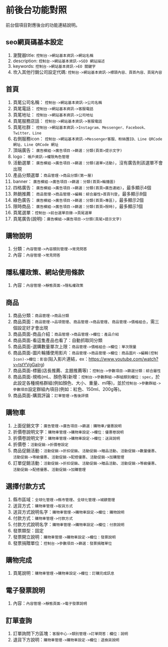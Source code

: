 # 前後台功能對照  

前台個項目對應後台的功能連結說明。

## seo網頁碼基本設定

1. 瀏覽器title: `控制台->網站基本資訊->網站名稱`
1. description: `控制台->網站基本資訊->SEO 網站描述`
1. keywords: `控制台->網站基本資訊->EO 關鍵字`
1. 坎入其他行銷公司設定代碼: `控制台->網站基本資訊->標頭內容、頁首內容、頁尾內容`

## 首頁

1. 頁尾公司名稱： `控制台->網站基本資訊->公司名稱`
1. 頁尾電話： `控制台->網站基本資訊->客服電話`
1. 頁尾地址： `控制台->網站基本資訊->公司地址`
1. 頁尾服務店話： `控制台->網站基本資訊->客服電話`
1. 頁尾社群： `控制台->網站基本資訊->Instagram、Messenger、Facebook、Twitter、Line`
1. 右側服務icon： `控制台->網站基本資訊->Messenger客服、粉絲團ID、Line QRCode 網址、Line QRCode 網址`
1. 頂端廣告： `廣告模組->廣告項目->篩選：分類(頁首>提示文字)`
2. logo： `帳戶資訊->權限角色管理`
1. 活動選單： `廣告模組->廣告項目->篩選：分類(選單>活動)`，沒有廣告則該選單不會出現
1. 產品分類選單：`商品管理->商品分類(第一層)`
1. banner： `廣告模組->廣告項目->篩選：分類(首頁>輪播圖)`
1. 四格廣告： `廣告模組->廣告項目->篩選：分類(首頁>廣告連結)`，最多顯示4個
1. 熱銷推薦： `商品管理->商品管理->編輯：綜合屬性>首頁刊登`，最多顯示8個
1. 綠色廣告： `廣告模組->廣告項目->篩選：分類(首頁>專區)`，最多顯示2個
1. 限時商品： `廣告模組->廣告項目->篩選：分類(首頁>限時)`，最多顯示1個
1. 頁尾選單：`控制台->前台選單目錄->頁尾選單`
1. 頁尾廣告(說明)：`廣告模組->廣告項目->分類(頁尾>提示文字)` 



## 購物說明
1. 分類：`內容管理->內容類別管理->常見問答` 
1. 內容：`內容管理->常見問答` 


##  隱私權政策、網站使用條款

1. 內容：`內容管理->靜態頁面->隱私權政策`


## 商品

1. 商品分類：`商品管理->商品分類`
1. 商品頁面：`商品管理->品項管理`、`商品管理->商品管理`、`商品管理->價格組合`，需三個設定好才會出現
1. 商品頁面-商品介紹：`商品管理->商品管理->欄位：產品介紹`
1. 商品頁面-看這隻產品也看了：自動抓取同分類
1. 商品頁面-選購數量單次上限：`商品管理->價格組合->欄位：單次限量`
1. 商品頁面-圖片輪播使用影片：`商品管理->商品管理->欄位：商品圖片->編輯(控制Icon)->欄位：影音`(貼入影片連結，ex：https://www.youtube.com/watch?v=tstYVgGaIrg)
1. 商品頁面-標籤(店長推薦、主題推薦等)：`控制台->參數項目->篩選分類：綜合屬性`
1. 商品頁面-規格(mL、顏色等)新增：`控制台->參數群組->群組類別欄位：spec`，於此設定各種規格群組(例如顏色、大小、重量、ml等)，並於`控制台->參數群組->參數項目`設定群組內項目(例如：紅色、150ml、200g等)。
1. 商品頁面-購買評論：`訂單管理->售後評價`


## 購物車

1. 上面促銷文字：`廣告管理->廣告項目->篩選：購物車/優惠說明`
1. 折價卷說明文字：`購物車管理->購物車設定->欄位：優惠卷說明`
1. 折價卷說明文字：`購物車管理->購物車設定->欄位：送貨說明`
1. 折價卷：`活動促銷->折價卷設定`
1. 商品促銷活動：`活動促銷->折扣促銷`、`活動促銷->贈品活動`、`活動促銷->數量優惠`、`活動促銷->等級優惠`、`活動促銷->配搭優惠`、`活動促銷->加購管理`
1. 訂單促銷活動：`活動促銷->折扣促銷`、`活動促銷->贈品活動`、`活動促銷->等級優惠`、`活動促銷->配搭優惠`、`活動促銷->加購管理`
## 選擇付款方式
1. 縣市區域：`全球化管理->縣市管理`、`全球化管理->城鎮管理`
1. 送貨方式：`購物車管理->取貨方式`
1. 送貨方式說明名字：`購物車管理->購物車設定->欄位：購物說明`
1. 付款方式：`購物車管理->付款方式`
1. 付款方式說明名字：`購物車管理->購物車設定->欄位：付款說明`
1. 發票類型：固定
1. 發票開立說明：`購物車管理->購物車設定->欄位：發票說明`
1. 發票捐贈單位：`控制台->參數項目->篩選：發票捐贈單位`

## 購物完成

1. 頁尾說明：`購物車管理->購物車設定->欄位：訂購完成訊息`

## 電子發票說明
1. 內容：`內容管理->靜態頁面->電子發票說明`

## 訂單查詢

1. 訂單詢問下方區塊：`客服中心->類別管理->訂單問答：欄位：說明`
1. 退貨下方說明：`購物車管理->購物車設定->欄位：退換貨說明`